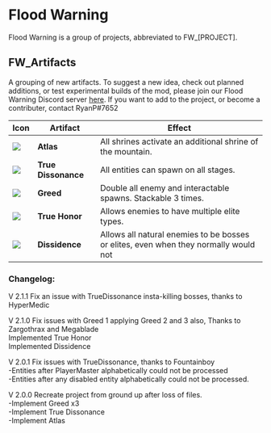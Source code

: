 
# Flood Warning

Flood Warning is a group of projects, abbreviated to FW_[PROJECT].

## FW_Artifacts
A grouping of new artifacts.
To suggest a new idea, check out planned additions, or test experimental builds of the mod, please join our Flood Warning Discord server [here](https://discord.gg/TkKUkyq).
If you want to add to the project, or become a contributer, contact RyanP#7652

| Icon | Artifact | Effect |
|:-|-|------|
|![](https://cdn.discordapp.com/attachments/958248412833263617/958251915748192267/AtlasSelected.png) | **Atlas** | All shrines activate an additional shrine of the mountain. |
|![](https://cdn.discordapp.com/attachments/958248412833263617/958248787753730078/TrueDissonanceSelected.png) | **True Dissonance**| All entities can spawn on all stages. |
|![](https://cdn.discordapp.com/attachments/958248412833263617/958253819144306688/GreedSelected.png) | **Greed**| Double all enemy and interactable spawns. Stackable 3 times. |
|![](https://media.discordapp.net/attachments/958248412833263617/965062221858213938/TrueHonorSelected.png) | **True Honor**| Allows enemies to have multiple elite types.|
|![](https://media.discordapp.net/attachments/958248412833263617/965062269329350696/DissidenceSelected.png) | **Dissidence**| Allows all natural enemies to be bosses or elites, even when they normally would not |

### Changelog:

V 2.1.1
Fix an issue with TrueDissonance insta-killing bosses, thanks to HyperMedic

V 2.1.0
Fix issues with Greed 1 applying Greed 2 and 3 also, Thanks to Zargothrax and Megablade\
Implemented True Honor\
Implemented Dissidence

V 2.0.1
Fix issues with TrueDissonance, thanks to Fountainboy\
-Entities after PlayerMaster alphabetically could not be processed\
-Entities after any disabled entity alphabetically  could not be processed.

V 2.0.0
Recreate project from ground up after loss of files.\
-Implement Greed x3\
-Implement True Dissonance\
-Implement Atlas